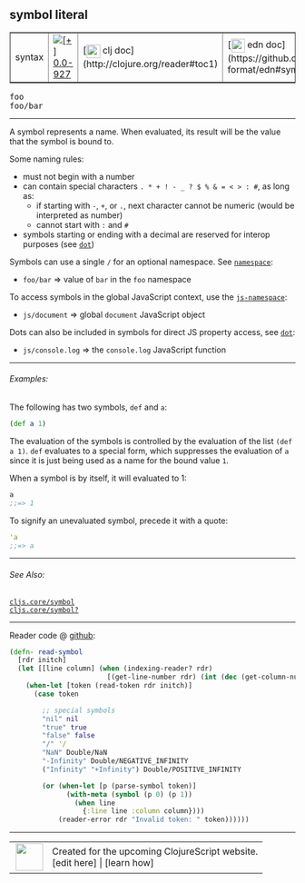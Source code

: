 ## symbol literal



 <table border="1">
<tr>
<td>syntax</td>
<td><a href="https://github.com/cljsinfo/cljs-api-docs/tree/0.0-927"><img valign="middle" alt="[+] 0.0-927" title="Added in 0.0-927" src="https://img.shields.io/badge/+-0.0--927-lightgrey.svg"></a> </td>
<td>
[<img height="24px" valign="middle" src="http://i.imgur.com/1GjPKvB.png"> clj doc](http://clojure.org/reader#toc1)
</td>
<td>
[<img height="24px" valign="middle" src="http://i.imgur.com/I8uNXHv.png"> edn doc](https://github.com/edn-format/edn#symbols)
</td>
</tr>
</table>

<samp>foo</samp><br>
<samp>foo/bar</samp><br>

---


A symbol represents a name.  When evaluated, its result will be the value that the symbol
is bound to.

Some naming rules:

- must not begin with a number
- can contain special characters `. * + ! - _ ? $ % & = < > : #`, as long as:
  - if starting with `-`, `+`, or `.`, next character cannot be numeric (would be interpreted as number)
  - cannot start with `:` and `#`
- symbols starting or ending with a decimal are reserved for interop purposes (see [`dot`][doc:syntax/dot])

Symbols can use a single `/` for an optional namespace. See [`namespace`][doc:syntax/namespace]:

- `foo/bar` => value of `bar` in the `foo` namespace

To access symbols in the global JavaScript context, use the [`js-namespace`][doc:syntax/js-namespace]:

- `js/document` => global `document` JavaScript object

Dots can also be included in symbols for direct JS property access, see [`dot`][doc:syntax/dot]:

- `js/console.log` => the `console.log` JavaScript function

[doc:syntax/dot]:../syntax/dot.md
[doc:syntax/namespace]:../syntax/namespace.md
[doc:syntax/js-namespace]:../syntax/js-namespace.md
[doc:syntax/dot]:../syntax/dot.md

---

###### Examples:

The following has two symbols, `def` and `a`:

```clj
(def a 1)
```

The evaluation of the symbols is controlled by the evaluation of the list `(def
a 1)`.  `def` evaluates to a special form, which suppresses the evaluation of
`a` since it is just being used as a name for the bound value `1`.

When a symbol is by itself, it will evaluated to 1:

```clj
a
;;=> 1
```

To signify an unevaluated symbol, precede it with a quote:

```clj
'a
;;=> a
```



---

###### See Also:

[`cljs.core/symbol`](../cljs.core/symbol.md)<br>
[`cljs.core/symbol?`](../cljs.core/symbolQMARK.md)<br>

---





Reader code @ [github](https://github.com/clojure/tools.reader/blob/tools.reader-0.7.5/src/main/clojure/clojure/tools/reader.clj#L239-L259):

```clj
(defn- read-symbol
  [rdr initch]
  (let [[line column] (when (indexing-reader? rdr)
                        [(get-line-number rdr) (int (dec (get-column-number rdr)))])]
    (when-let [token (read-token rdr initch)]
      (case token

        ;; special symbols
        "nil" nil
        "true" true
        "false" false
        "/" '/
        "NaN" Double/NaN
        "-Infinity" Double/NEGATIVE_INFINITY
        ("Infinity" "+Infinity") Double/POSITIVE_INFINITY

        (or (when-let [p (parse-symbol token)]
              (with-meta (symbol (p 0) (p 1))
                (when line
                  {:line line :column column})))
            (reader-error rdr "Invalid token: " token))))))
```

<!--
Repo - tag - source tree - lines:

 <pre>
tools.reader @ tools.reader-0.7.5
└── src
    └── main
        └── clojure
            └── clojure
                └── tools
                    └── <ins>[reader.clj:239-259](https://github.com/clojure/tools.reader/blob/tools.reader-0.7.5/src/main/clojure/clojure/tools/reader.clj#L239-L259)</ins>
</pre>
-->

---



 <table>
<tr><td>
<img valign="middle" align="right" width="48px" src="http://i.imgur.com/Hi20huC.png">
</td><td>
Created for the upcoming ClojureScript website.<br>
[edit here] | [learn how]
</td></tr></table>

[edit here]:https://github.com/cljsinfo/cljs-api-docs/blob/master/cljsdoc/syntax/symbol.cljsdoc
[learn how]:https://github.com/cljsinfo/cljs-api-docs/wiki/cljsdoc-files

<!--

This information was too distracting to show to readers, but I'll leave it
commented here since it is helpful to:

- pretty-print the data used to generate this document
- and show how to retrieve that data



The API data for this symbol:

```clj
{:description "A symbol represents a name.  When evaluated, its result will be the value that the symbol\nis bound to.\n\nSome naming rules:\n\n- must not begin with a number\n- can contain special characters `. * + ! - _ ? $ % & = < > : #`, as long as:\n  - if starting with `-`, `+`, or `.`, next character cannot be numeric (would be interpreted as number)\n  - cannot start with `:` and `#`\n- symbols starting or ending with a decimal are reserved for interop purposes (see [doc:syntax/dot])\n\nSymbols can use a single `/` for an optional namespace. See [doc:syntax/namespace]:\n\n- `foo/bar` => value of `bar` in the `foo` namespace\n\nTo access symbols in the global JavaScript context, use the [doc:syntax/js-namespace]:\n\n- `js/document` => global `document` JavaScript object\n\nDots can also be included in symbols for direct JS property access, see [doc:syntax/dot]:\n\n- `js/console.log` => the `console.log` JavaScript function",
 :ns "syntax",
 :name "symbol",
 :history [["+" "0.0-927"]],
 :type "syntax",
 :related ["cljs.core/symbol" "cljs.core/symbol?"],
 :full-name-encode "syntax/symbol",
 :extra-sources [{:code "(defn- read-symbol\n  [rdr initch]\n  (let [[line column] (when (indexing-reader? rdr)\n                        [(get-line-number rdr) (int (dec (get-column-number rdr)))])]\n    (when-let [token (read-token rdr initch)]\n      (case token\n\n        ;; special symbols\n        \"nil\" nil\n        \"true\" true\n        \"false\" false\n        \"/\" '/\n        \"NaN\" Double/NaN\n        \"-Infinity\" Double/NEGATIVE_INFINITY\n        (\"Infinity\" \"+Infinity\") Double/POSITIVE_INFINITY\n\n        (or (when-let [p (parse-symbol token)]\n              (with-meta (symbol (p 0) (p 1))\n                (when line\n                  {:line line :column column})))\n            (reader-error rdr \"Invalid token: \" token))))))",
                  :title "Reader code",
                  :repo "tools.reader",
                  :tag "tools.reader-0.7.5",
                  :filename "src/main/clojure/clojure/tools/reader.clj",
                  :lines [239 259]}],
 :usage ["foo" "foo/bar"],
 :examples [{:id "cd60a5",
             :content "The following has two symbols, `def` and `a`:\n\n```clj\n(def a 1)\n```\n\nThe evaluation of the symbols is controlled by the evaluation of the list `(def\na 1)`.  `def` evaluates to a special form, which suppresses the evaluation of\n`a` since it is just being used as a name for the bound value `1`.\n\nWhen a symbol is by itself, it will evaluated to 1:\n\n```clj\na\n;;=> 1\n```\n\nTo signify an unevaluated symbol, precede it with a quote:\n\n```clj\n'a\n;;=> a\n```"}],
 :edn-doc "https://github.com/edn-format/edn#symbols",
 :full-name "syntax/symbol",
 :display "symbol literal",
 :clj-doc "http://clojure.org/reader#toc1"}

```

Retrieve the API data for this symbol:

```clj
;; from Clojure REPL
(require '[clojure.edn :as edn])
(-> (slurp "https://raw.githubusercontent.com/cljsinfo/cljs-api-docs/catalog/cljs-api.edn")
    (edn/read-string)
    (get-in [:symbols "syntax/symbol"]))
```

-->
